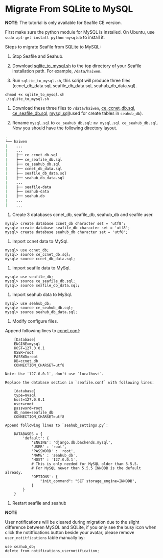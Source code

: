 # Migrate From SQLite to MySQL

**NOTE**: The tutorial is only available for Seafile CE version.

First make sure the python module for MySQL is installed. On Ubuntu, use `sudo apt-get install python-mysqldb` to install it.

Steps to migrate Seafile from SQLite to MySQL:

1. Stop Seafile and Seahub.

1. Download [sqlite_to_mysql.sh](./sqlite_to_mysql.sh)  to the top directory of your Seafile installation path. For example, `/data/haiwen`.

1. Run `sqlite_to_mysql.sh`, this script will produce three files (ccnet_db_data.sql, seafile_db_data.sql, seahub_db_data.sql).

 ```
chmod +x sqlite_to_mysql.sh
./sqlite_to_mysql.sh
```

1. Download these three files to `/data/haiwen`, [ce_ccnet_db.sql](./ce_ccnet_db.sql), [ce_seafile_db.sql](./ce_seafile_db.sql), [mysql.sql](https://raw.githubusercontent.com/haiwen/seahub/master/sql/mysql.sql)(used for create tables in `seahub_db`).

1. Rename `mysql.sql` to `ce_seahub_db.sql`: `mv mysql.sql ce_seahub_db.sql`. Now you should have the following directory layout.

 ```sh
.
└── haiwen
|    ...
|    ...
|    ├── ce_ccnet_db.sql
|    ├── ce_seafile_db.sql
|    ├── ce_seahub_db.sql
|    ├── ccnet_db_data.sql
|    ├── seafile_db_data.sql
|    ├── seahub_db_data.sql
|    ...
|    ├── seafile-data
|    ├── seahub-data
|    ├── seahub.db
|    ...
|    ...
```

1. Create 3 databases ccnet_db, seafile_db, seahub_db and seafile user.

 ```
mysql> create database ccnet_db character set = 'utf8';
mysql> create database seafile_db character set = 'utf8';
mysql> create database seahub_db character set = 'utf8';
```

1. Import ccnet data to MySql.

 ```
mysql> use ccnet_db;
mysql> source ce_ccnet_db.sql;
mysql> source ccnet_db_data.sql;
```

1. Import seafile data to MySql.

 ```
mysql> use seafile_db;
mysql> source ce_seafile_db.sql;
mysql> source seafile_db_data.sql;
```

1. Import seahub data to MySql.

 ```
mysql> use seahub_db;
mysql> source ce_seahub_db.sql;
mysql> source seahub_db_data.sql;
```

1. Modify configure files.

  Append following lines to [ccnet.conf](../config/ccnet-conf.md):

        [Database]
        ENGINE=mysql
        HOST=127.0.0.1
        USER=root
        PASSWD=root
        DB=ccnet_db
        CONNECTION_CHARSET=utf8

    Note: Use `127.0.0.1`, don't use `localhost`.

    Replace the database section in `seafile.conf` with following lines:

        [database]
        type=mysql
        host=127.0.0.1
        user=root
        password=root
        db_name=seafile_db
        CONNECTION_CHARSET=utf8

    Append following lines to `seahub_settings.py`:

        DATABASES = {
            'default': {
                'ENGINE': 'django.db.backends.mysql',
                'USER' : 'root',
                'PASSWORD' : 'root',
                'NAME' : 'seahub_db',
                'HOST' : '127.0.0.1',
                # This is only needed for MySQL older than 5.5.5.
                # For MySQL newer than 5.5.5 INNODB is the default already.
                'OPTIONS': {
                    "init_command": "SET storage_engine=INNODB",
                }
            }
        }

1. Restart seafile and seahub

**NOTE**

User notifications will be cleared during migration due to the slight difference between MySQL and SQLite, if you only see the busy icon when click the notitfications button beside your avatar, please remove `user_notitfications` table manually by:

    use seahub_db;
    delete from notifications_usernotification;
